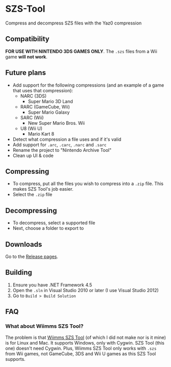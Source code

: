 # SZS-Tool
Compress and decompress SZS files with the Yaz0 compression

## Compatibility
**FOR USE WITH NINTENDO 3DS GAMES ONLY**. The `.szs` files from a Wii game **will not work**.

## Future plans
- Add support for the following compressions (and an example of a game that uses that compression):
  - NARC (3DS)
    - Super Mario 3D Land
  - RARC (GameCube, Wii)
    - Super Mario Galaxy
  - SARC (Wii)
    - New Super Mario Bros. Wii
  - U8 (Wii U)
    - Mario Kart 8
- Detect what compression a file uses and if it's valid
- Add support for `.arc`, `.carc`, `.narc` and `.sarc`
- Rename the project to "Nintendo Archive Tool"
- Clean up UI & code

## Compressing
- To compress, put all the files you wish to compress into a `.zip` file. This makes SZS Tool's job easier.
- Select the `.zip` file

## Decompressing
- To decompress, select a supported file
- Next, choose a folder to export to

## Downloads
Go to the [Release pages](https://github.com/theawesomecoder61/SZS-Tool/releases).

## Building
1. Ensure you have .NET Framework 4.5
2. Open the `.sln` in Visual Studio 2010 or later (I use Visual Studio 2012)
3. Go to `Build > Build Solution`

## FAQ
### What about Wiimms SZS Tool?
The problem is that [Wiimms SZS Tool](https://szs.wiimm.de/wszst/) (of which I did not make nor is it mine) is for Linux and Mac. It supports Windows, only with Cygwin. SZS Tool (this one) doesn't need Cygwin. Plus, Wiimms SZS Tool only works with `.szs` from Wii games, not GameCube, 3DS and Wii U games as this SZS Tool supports.
